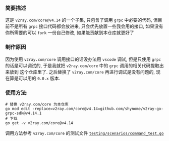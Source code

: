 ### 简要描述

这是 `v2ray.com/core@v4.14` 的一个子集, 只包含了调用 `grpc` 中必要的代码, 
但目前不是所有 `grpc` 接口代码都会放进来, 只会优先放置一些我会用的接口,
如果没有你所需要的可以 `fork` 一份自己修改, 如果能贡献到本仓库就更好了

### 制作原因

因为使用 `v2ray.com/core` 调用接口的话没办法用 `vscode` 调试, 但是只使用 `grpc`
的话是可以调试的, 于是我就把 `v2ray.com/core` 中的 `grpc` 调用的相关代码提取出来放到
这个仓库里了. 
之后替换了 `v2ray.com/core` 再进行调试是没有问题的, 现在算是可以用的 `0.0.x` 版本.

### 使用方法:
```shell
# 替换 v2ray.com/core 为本仓库
go mod edit -replace=v2ray.com/core@v4.14=github.com/shynome/v2ray-go-grpc-sdk@v4.14.1
# 下载
go get -v v2ray.com/core@v4.14
```
调用方法参考 `v2ray.com/core` 的测试文件 [`testing/scenarios/command_test.go`](https://sourcegraph.com/github.com/v2ray/v2ray-core@master/-/blob/testing/scenarios/command_test.go)
